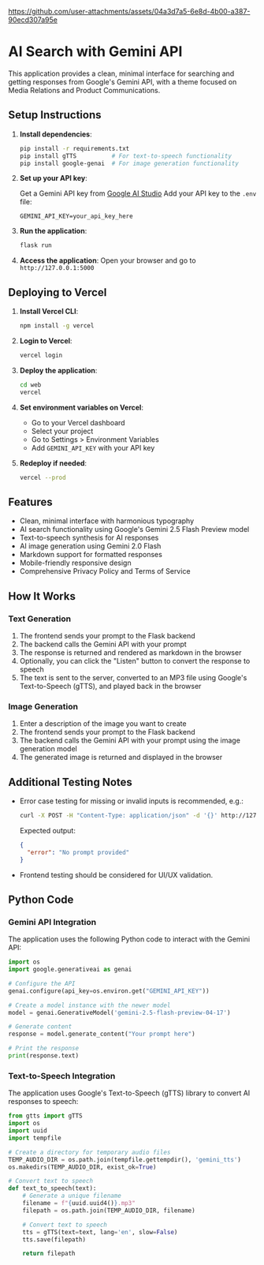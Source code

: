 https://github.com/user-attachments/assets/04a3d7a5-6e8d-4b00-a387-90ecd307a95e

# AI Search with Gemini API

This application provides a clean, minimal interface for searching and getting responses from Google's Gemini API, with a theme focused on Media Relations and Product Communications.

## Setup Instructions

1. **Install dependencies**:

   ```bash
   pip install -r requirements.txt
   pip install gTTS          # For text-to-speech functionality
   pip install google-genai  # For image generation functionality
   ```

2. **Set up your API key**:

   Get a Gemini API key from [Google AI Studio](https://ai.google.dev/)
   Add your API key to the `.env` file:

   ```env
   GEMINI_API_KEY=your_api_key_here
   ```

3. **Run the application**:

   ```bash
   flask run
   ```

4. **Access the application**:
   Open your browser and go to `http://127.0.0.1:5000`

## Deploying to Vercel

1. **Install Vercel CLI**:

   ```bash
   npm install -g vercel
   ```

2. **Login to Vercel**:

   ```bash
   vercel login
   ```

3. **Deploy the application**:

   ```bash
   cd web
   vercel
   ```

4. **Set environment variables on Vercel**:

   * Go to your Vercel dashboard
   * Select your project
   * Go to Settings > Environment Variables
   * Add `GEMINI_API_KEY` with your API key

5. **Redeploy if needed**:

   ```bash
   vercel --prod
   ```

## Features

* Clean, minimal interface with harmonious typography
* AI search functionality using Google's Gemini 2.5 Flash Preview model
* Text-to-speech synthesis for AI responses
* AI image generation using Gemini 2.0 Flash
* Markdown support for formatted responses
* Mobile-friendly responsive design
* Comprehensive Privacy Policy and Terms of Service

## How It Works

### Text Generation

1. The frontend sends your prompt to the Flask backend
2. The backend calls the Gemini API with your prompt
3. The response is returned and rendered as markdown in the browser
4. Optionally, you can click the "Listen" button to convert the response to speech
5. The text is sent to the server, converted to an MP3 file using Google's Text-to-Speech (gTTS), and played back in the browser

### Image Generation

1. Enter a description of the image you want to create
2. The frontend sends your prompt to the Flask backend
3. The backend calls the Gemini API with your prompt using the image generation model
4. The generated image is returned and displayed in the browser

## Additional Testing Notes

* Error case testing for missing or invalid inputs is recommended, e.g.:

  ```bash
  curl -X POST -H "Content-Type: application/json" -d '{}' http://127.0.0.1:5000/api/generate
  ```

  Expected output:

  ```json
  {
    "error": "No prompt provided"
  }
  ```

* Frontend testing should be considered for UI/UX validation.

## Python Code

### Gemini API Integration

The application uses the following Python code to interact with the Gemini API:

```python
import os
import google.generativeai as genai

# Configure the API
genai.configure(api_key=os.environ.get("GEMINI_API_KEY"))

# Create a model instance with the newer model
model = genai.GenerativeModel('gemini-2.5-flash-preview-04-17')

# Generate content
response = model.generate_content("Your prompt here")

# Print the response
print(response.text)
```

### Text-to-Speech Integration

The application uses Google's Text-to-Speech (gTTS) library to convert AI responses to speech:

```python
from gtts import gTTS
import os
import uuid
import tempfile

# Create a directory for temporary audio files
TEMP_AUDIO_DIR = os.path.join(tempfile.gettempdir(), 'gemini_tts')
os.makedirs(TEMP_AUDIO_DIR, exist_ok=True)

# Convert text to speech
def text_to_speech(text):
    # Generate a unique filename
    filename = f"{uuid.uuid4()}.mp3"
    filepath = os.path.join(TEMP_AUDIO_DIR, filename)

    # Convert text to speech
    tts = gTTS(text=text, lang='en', slow=False)
    tts.save(filepath)

    return filepath
```